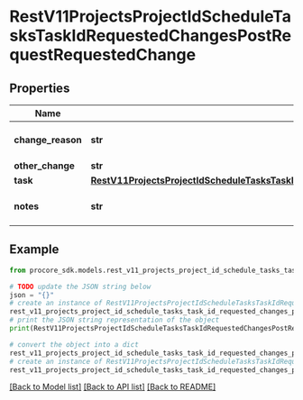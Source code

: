 # RestV11ProjectsProjectIdScheduleTasksTaskIdRequestedChangesPostRequestRequestedChange


## Properties

Name | Type | Description | Notes
------------ | ------------- | ------------- | -------------
**change_reason** | **str** | Requested change reason | [optional] 
**other_change** | **str** |  | [optional] 
**task** | [**RestV11ProjectsProjectIdScheduleTasksTaskIdRequestedChangesPostRequestRequestedChangeTask**](RestV11ProjectsProjectIdScheduleTasksTaskIdRequestedChangesPostRequestRequestedChangeTask.md) |  | [optional] 
**notes** | **str** | Requested change notes | [optional] 

## Example

```python
from procore_sdk.models.rest_v11_projects_project_id_schedule_tasks_task_id_requested_changes_post_request_requested_change import RestV11ProjectsProjectIdScheduleTasksTaskIdRequestedChangesPostRequestRequestedChange

# TODO update the JSON string below
json = "{}"
# create an instance of RestV11ProjectsProjectIdScheduleTasksTaskIdRequestedChangesPostRequestRequestedChange from a JSON string
rest_v11_projects_project_id_schedule_tasks_task_id_requested_changes_post_request_requested_change_instance = RestV11ProjectsProjectIdScheduleTasksTaskIdRequestedChangesPostRequestRequestedChange.from_json(json)
# print the JSON string representation of the object
print(RestV11ProjectsProjectIdScheduleTasksTaskIdRequestedChangesPostRequestRequestedChange.to_json())

# convert the object into a dict
rest_v11_projects_project_id_schedule_tasks_task_id_requested_changes_post_request_requested_change_dict = rest_v11_projects_project_id_schedule_tasks_task_id_requested_changes_post_request_requested_change_instance.to_dict()
# create an instance of RestV11ProjectsProjectIdScheduleTasksTaskIdRequestedChangesPostRequestRequestedChange from a dict
rest_v11_projects_project_id_schedule_tasks_task_id_requested_changes_post_request_requested_change_from_dict = RestV11ProjectsProjectIdScheduleTasksTaskIdRequestedChangesPostRequestRequestedChange.from_dict(rest_v11_projects_project_id_schedule_tasks_task_id_requested_changes_post_request_requested_change_dict)
```
[[Back to Model list]](../README.md#documentation-for-models) [[Back to API list]](../README.md#documentation-for-api-endpoints) [[Back to README]](../README.md)


